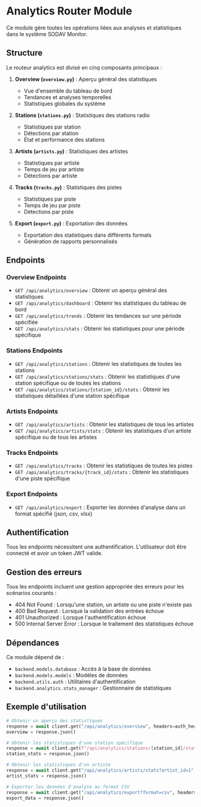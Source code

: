 # Analytics Router Module

Ce module gère toutes les opérations liées aux analyses et statistiques dans le système SODAV Monitor.

## Structure

Le routeur analytics est divisé en cinq composants principaux :

1. **Overview (`overview.py`)** : Aperçu général des statistiques
   - Vue d'ensemble du tableau de bord
   - Tendances et analyses temporelles
   - Statistiques globales du système

2. **Stations (`stations.py`)** : Statistiques des stations radio
   - Statistiques par station
   - Détections par station
   - État et performance des stations

3. **Artists (`artists.py`)** : Statistiques des artistes
   - Statistiques par artiste
   - Temps de jeu par artiste
   - Détections par artiste

4. **Tracks (`tracks.py`)** : Statistiques des pistes
   - Statistiques par piste
   - Temps de jeu par piste
   - Détections par piste

5. **Export (`export.py`)** : Exportation des données
   - Exportation des statistiques dans différents formats
   - Génération de rapports personnalisés

## Endpoints

### Overview Endpoints

- `GET /api/analytics/overview` : Obtenir un aperçu général des statistiques
- `GET /api/analytics/dashboard` : Obtenir les statistiques du tableau de bord
- `GET /api/analytics/trends` : Obtenir les tendances sur une période spécifiée
- `GET /api/analytics/stats` : Obtenir les statistiques pour une période spécifique

### Stations Endpoints

- `GET /api/analytics/stations` : Obtenir les statistiques de toutes les stations
- `GET /api/analytics/stations/stats` : Obtenir les statistiques d'une station spécifique ou de toutes les stations
- `GET /api/analytics/stations/{station_id}/stats` : Obtenir les statistiques détaillées d'une station spécifique

### Artists Endpoints

- `GET /api/analytics/artists` : Obtenir les statistiques de tous les artistes
- `GET /api/analytics/artists/stats` : Obtenir les statistiques d'un artiste spécifique ou de tous les artistes

### Tracks Endpoints

- `GET /api/analytics/tracks` : Obtenir les statistiques de toutes les pistes
- `GET /api/analytics/tracks/{track_id}/stats` : Obtenir les statistiques d'une piste spécifique

### Export Endpoints

- `GET /api/analytics/export` : Exporter les données d'analyse dans un format spécifié (json, csv, xlsx)

## Authentification

Tous les endpoints nécessitent une authentification. L'utilisateur doit être connecté et avoir un token JWT valide.

## Gestion des erreurs

Tous les endpoints incluent une gestion appropriée des erreurs pour les scénarios courants :

- 404 Not Found : Lorsqu'une station, un artiste ou une piste n'existe pas
- 400 Bad Request : Lorsque la validation des entrées échoue
- 401 Unauthorized : Lorsque l'authentification échoue
- 500 Internal Server Error : Lorsque le traitement des statistiques échoue

## Dépendances

Ce module dépend de :

- `backend.models.database` : Accès à la base de données
- `backend.models.models` : Modèles de données
- `backend.utils.auth` : Utilitaires d'authentification
- `backend.analytics.stats_manager` : Gestionnaire de statistiques

## Exemple d'utilisation

```python
# Obtenir un aperçu des statistiques
response = await client.get("/api/analytics/overview", headers=auth_headers)
overview = response.json()

# Obtenir les statistiques d'une station spécifique
response = await client.get(f"/api/analytics/stations/{station_id}/stats", headers=auth_headers)
station_stats = response.json()

# Obtenir les statistiques d'un artiste
response = await client.get("/api/analytics/artists/stats?artist_id=1", headers=auth_headers)
artist_stats = response.json()

# Exporter les données d'analyse au format CSV
response = await client.get("/api/analytics/export?format=csv", headers=auth_headers)
export_data = response.json()
``` 